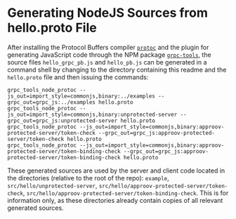 # Generating NodeJS Sources from hello.proto File

After installing the Protocol Buffers compiler [`protoc`](https://grpc.io/docs/protoc-installation/) and the plugin for generating JavaScript code through the NPM package [`grpc-tools`](https://www.npmjs.com/package/grpc-tools), the source files `hello_grpc_pb.js` and `hello_pb.js` can be generated in a command shell by changing to the directory containing this readme and the `hello.proto` file and then issuing the commands:

```shell
grpc_tools_node_protoc --js_out=import_style=commonjs,binary:../examples --grpc_out=grpc_js:../examples hello.proto
grpc_tools_node_protoc --js_out=import_style=commonjs,binary:unprotected-server --grpc_out=grpc_js:unprotected-server hello.proto
grpc_tools_node_protoc --js_out=import_style=commonjs,binary:approov-protected-server/token-check --grpc_out=grpc_js:approov-protected-server/token-check hello.proto
grpc_tools_node_protoc --js_out=import_style=commonjs,binary:approov-protected-server/token-binding-check --grpc_out=grpc_js:approov-protected-server/token-binding-check hello.proto
```

These generated sources are used by the server and client code located in the directories (relative to the root of the repo): `example`, `src/hello/unprotected-server`, `src/hello/approov-protected-server/token-check`, `src/hello/approov-protected-server/token-binding-check`. This is for information only, as these directories already contain copies of all relevant generated sources.
